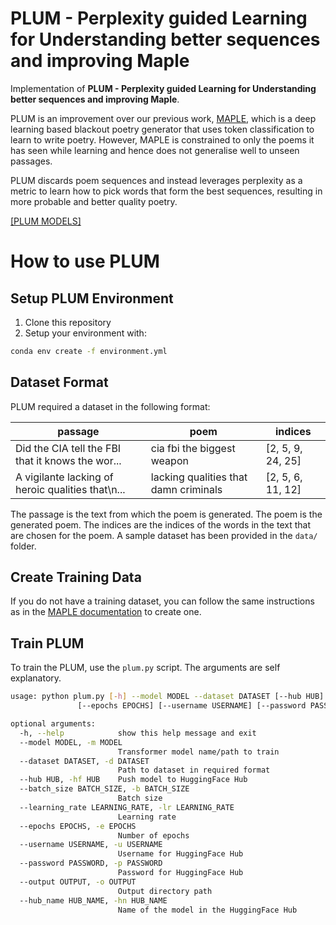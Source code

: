 # PLUM - Perplexity guided Learning for Understanding better sequences and improving Maple

Implementation of **PLUM - Perplexity guided Learning for Understanding better sequences and improving Maple**.

PLUM is an improvement over our previous work, [MAPLE](https://github.com/aditeyabaral/maple), which is a deep learning based blackout poetry generator that uses token classification to learn to write poetry. However, MAPLE is constrained to only the poems it has seen while learning and hence does not generalise well to unseen passages.

PLUM discards poem sequences and instead leverages perplexity as a metric to learn how to pick words that form the best sequences, resulting in more probable and better quality poetry.

[[PLUM MODELS]](https://huggingface.co/plum)

# How to use PLUM

## Setup PLUM Environment

1. Clone this repository
2. Setup your environment with:
```bash
conda env create -f environment.yml
```

## Dataset Format

PLUM required a dataset in the following format:

| passage                                           | poem                                  | indices           |
|---------------------------------------------------|---------------------------------------|-------------------|
| Did the CIA tell the FBI that it knows the wor... | cia fbi the biggest weapon            | [2, 5, 9, 24, 25] |
| A vigilante lacking of heroic qualities that\n... | lacking qualities that damn criminals | [2, 5, 6, 11, 12] |

The passage is the text from which the poem is generated. The poem is the generated poem. The indices are the indices of the words in the text that are chosen for the poem. A sample dataset has been provided in the `data/` folder.

## Create Training Data

If you do not have a training dataset, you can follow the same instructions as in the [MAPLE documentation](https://github.com/aditeyabaral/maple/blob/main/README.md#create-training-data) to create one.


## Train PLUM

To train the PLUM, use the `plum.py` script. The arguments are self explanatory.

```bash
usage: python plum.py [-h] --model MODEL --dataset DATASET [--hub HUB] [--batch_size BATCH_SIZE] [--learning_rate LEARNING_RATE]
               [--epochs EPOCHS] [--username USERNAME] [--password PASSWORD] [--output OUTPUT] [--hub_name HUB_NAME]

optional arguments:
  -h, --help            show this help message and exit
  --model MODEL, -m MODEL
                        Transformer model name/path to train
  --dataset DATASET, -d DATASET
                        Path to dataset in required format
  --hub HUB, -hf HUB    Push model to HuggingFace Hub
  --batch_size BATCH_SIZE, -b BATCH_SIZE
                        Batch size
  --learning_rate LEARNING_RATE, -lr LEARNING_RATE
                        Learning rate
  --epochs EPOCHS, -e EPOCHS
                        Number of epochs
  --username USERNAME, -u USERNAME
                        Username for HuggingFace Hub
  --password PASSWORD, -p PASSWORD
                        Password for HuggingFace Hub
  --output OUTPUT, -o OUTPUT
                        Output directory path
  --hub_name HUB_NAME, -hn HUB_NAME
                        Name of the model in the HuggingFace Hub
```